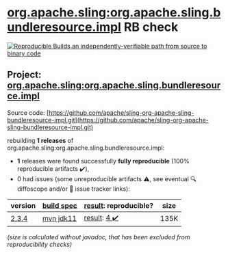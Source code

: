 [org.apache.sling:org.apache.sling.bundleresource.impl](https://central.sonatype.com/artifact/org.apache.sling/org.apache.sling.bundleresource.impl/versions) RB check
=======

[![Reproducible Builds](https://reproducible-builds.org/images/logos/rb.svg) an independently-verifiable path from source to binary code](https://reproducible-builds.org/)

## Project: [org.apache.sling:org.apache.sling.bundleresource.impl](https://central.sonatype.com/artifact/org.apache.sling/org.apache.sling.bundleresource.impl/versions)

Source code: [https://github.com/apache/sling-org-apache-sling-bundleresource-impl.git](https://github.com/apache/sling-org-apache-sling-bundleresource-impl.git)

rebuilding **1 releases** of org.apache.sling:org.apache.sling.bundleresource.impl:
- **1** releases were found successfully **fully reproducible** (100% reproducible artifacts :heavy_check_mark:),
- 0 had issues (some unreproducible artifacts :warning:, see eventual :mag: diffoscope and/or :memo: issue tracker links):

| version | [build spec](/BUILDSPEC.md) | [result](https://reproducible-builds.org/docs/jvm/): reproducible? | size |
| -- | --------- | ------ | -- |
| [2.3.4](https://search.maven.org/artifact/org.apache.sling/org.apache.sling.bundleresource.impl/2.3.4/pom) | [mvn jdk11](org.apache.sling.bundleresource.impl-2.3.4.buildspec) | [result](org.apache.sling.bundleresource.impl-2.3.4.buildinfo): [4 :heavy_check_mark: ](org.apache.sling.bundleresource.impl-2.3.4.buildcompare) | 135K |

<i>(size is calculated without javadoc, that has been excluded from reproducibility checks)</i>

